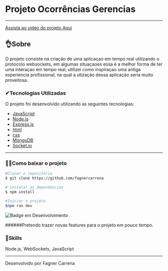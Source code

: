 # Projeto Ocorrências Gerencias

---

[Assista ao video do projeto Aqui](https://github.com/FagnerCarrena/ocorrencias_Gerencias/issues/1)

## 👌Sobre

O projeto consiste na criação de uma aplicaçao em tempo real utilizando o protocolo websockets,
em algumas situaçaoes essa é a melhor forma de ter uma interaçao em tempo real, utilizei como inspiraçao uma antiga experiencia profissional, na qual a utização dessa aplicação seria muito proveitosa.

### ✔Tecnologias Utilizadas

O projeto foi desenvolvido utilizando as seguintes tecnologias:

- [JavaScript](https://www.javascript.com/)
- [Node.js](https://nodejs.org/en/)
- [Express.js](https://expressjs.com/pt-br/)
- [html](https://developer.mozilla.org/pt-BR/docs/Web/HTML/Element/address)
- [css](https://www.w3c.br/divulgacao/guiasreferencia/css2/)
- [MongoDB](https://www.mongodb.com/pt-br/basics/create-database)
- [Socket.io](https://socket.io/)

---

### 🐱‍🏍Como baixar o projeto

```bash
#Clonar o repositório
$ git clone https://github.com/fagnercarrena

# instalar as dependencias
$ npm install

#Iniciar o projeto
$npm run dev

```

![Badge em Desenvolvimento](http://img.shields.io/static/v1?label=STATUS&message=EM%20DESENVOLVIMENTO&color=GREEN&style=for-the-badge)

######Pretendo trazer novas features para o projeto em pouco tempo.

### 🦾Skills

Node.js, WebSockets, JavaScript

---

Desenvolvido por Fagner Carrena
